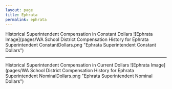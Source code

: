 ```yaml
---
layout: page
title: Ephrata
permalink: ephrata
---
```



Historical Superintendent Compensation in Constant Dollars
![Ephrata Image](pages/WA School District Compensation History for Ephrata Superintendent ConstantDollars.png "Ephrata Superintendent Constant Dollars")

___

Historical Superintendent Compensation in Current Dollars
![Ephrata Image](pages/WA School District Compensation History for Ephrata Superintendent NominalDollars.png "Ephrata Superintendent Nominal Dollars")